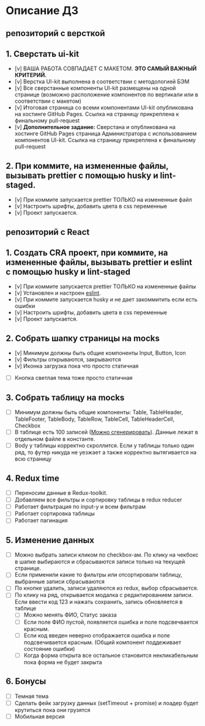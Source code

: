 # Описание ДЗ

## репозиторий с версткой

## 1. Сверстать ui-kit

- [v] ВАША РАБОТА СОВПАДАЕТ С МАКЕТОМ. **ЭТО САМЫЙ ВАЖНЫЙ КРИТЕРИЙ.**
- [v] Верстка UI-kit выполнена в соответствии с методологией БЭМ
- [v] Все сверстанные компоненты UI-kit размещены на одной странице (возможно расположение компонентов по вертикали или в соответствии с макетом)
- [v] Итоговая страница со всеми компонентами UI-kit опубликована на хостинге GitHub Pages. Ссылка на страницу прикреплена к финальному pull-request
- [v] **Дополнительное задание:** Сверстана и опубликована на хостинге GitHub Pages страница Администратора с использованием компонентов UI-kit. Ссылка на страницу прикреплена к финальному pull-request

## 2. При коммите, на измененные файлы, вызывать prettier с помощью husky и lint-staged.

- [v] При коммите запускается prettier ТОЛЬКО на измененные файл
- [v] Настроить шрифты, добавить цвета в css переменные
- [v] Проект запускается.

## репозиторий с React

## 1. Создать CRA проект, при коммите, на измененные файлы, вызывать prettier и eslint с помощью husky и lint-staged

- [v] При коммите запускается prettier ТОЛЬКО на измененные файлы
- [v] Установлен и настроен [eslint](https://www.npmjs.com/package/eslint-kit).
- [v] При коммите запускается husky и не дает закоммитить если есть ошибки
- [v] Настроить шрифты, добавить цвета в css переменные
- [v] Проект запускается.

## 2. Собрать шапку страницы на mocks

- [v] Минимум должны быть общие компоненты Input, Button, Icon
- [v] Фильтры открываются, закрываются
- [v] Иконка загрузка пока что просто статичная
- [ ] Кнопка светлая тема тоже просто статичная

## 3. Собрать таблицу на mocks

- [ ] Минимум должны быть общие компоненты: Table, TableHeader, TableFooter, TableBody, TableRow, TableCell, TableHeaderCell, Checkbox
- [ ] В таблице есть 100 записей ([Можно сгенерировать](https://json-generator.com/)). Данные лежат в отдельном файле в константе.
- [ ] Body у таблицы корректно скроллится. Если у таблицы только один ряд, то футер никуда не уезжает а также корректно вытягивается на всю страницу

## 4. Redux time

- [ ] Переносим данные в Redux-toolkit.
- [ ] Добавляем все фильтры и сортировку таблицы в redux reducer
- [ ] Работает фильтрация по input-у и всем фильтрам
- [ ] Работает сортировка таблицы
- [ ] Работает пагинация

## 5. Изменение данных

- [ ] Можно выбрать записи кликом по checkbox-ам. По клику на чекбокс в шапке выбираются и сбрасываются записи только на текущей странице.
- [ ] Если применили какие то фильтры или отсортировали таблицу, выбранные записи сбрасываются
- [ ] По кнопке удалить, записи удаляются из redux, выбор сбрасывается.
- [ ] По клику на ряд, открывается модалка с редактированием записи. Если ввести код 123 и нажать сохранить, запись обновляется в таблице
  - [ ] Можно менять ФИО, Статус заказа
  - [ ] Если поле ФИО пустой, появляется ошибка и поле подсвечвается красным.
  - [ ] Если код введен неверно отображается ошибка и поле подсвечивается красным. (Общий компонент поддеживает состояние ошибки)
  - [ ] Когда форма открыта все остальное становится некликабельным пока форма не будет закрыта

## 6. Бонусы

- [ ] Темная тема
- [ ] Сделать фейк загрузку данных (setTimeout + promise) и лоадер будет крутиться пока они грузятся
- [ ] Мобильная версия
